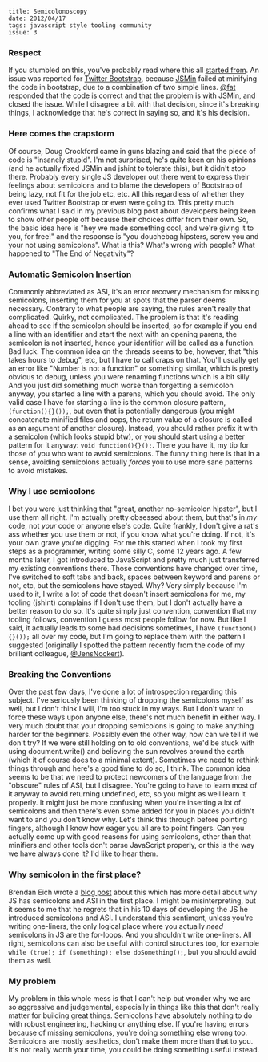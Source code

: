     title: Semicolonoscopy
    date: 2012/04/17
    tags: javascript style tooling community
    issue: 3

### Respect

If you stumbled on this, you've probably read where this all [started from](https://github.com/twitter/bootstrap/issues/3057).
An issue was reported for [Twitter Bootstrap](https://github.com/twitter/bootstrap), because [JSMin](http://www.crockford.com/javascript/jsmin.html) failed at minifying the code in bootstrap, due to a combination of two simple lines.
[@fat](https://twitter.com/#!/fat) responded that the code is correct and that the problem is with JSMin, and closed the issue.
While I disagree a bit with that decision, since it's breaking things, I acknowledge that he's correct in saying so, and it's his decision.

### Here comes the crapstorm

Of course, Doug Crockford came in guns blazing and said that the piece of code is "insanely stupid".
I'm not surprised, he's quite keen on his opinions (and he actually fixed JSMin and jshint to tolerate this), but it didn't stop there.
Probably every single JS developer out there went to express their feelings about semicolons and to blame the developers of Bootstrap of being lazy, not fit for the job etc, etc.
All this regardless of whether they ever used Twitter Bootstrap or even were going to.
This pretty much confirms what I said in my previous blog post about developers being keen to show other people off because their choices differ from their own.
So, the basic idea here is "hey we made something cool, and we're giving it to you, for free!" and the response is "you douchebag hipsters, screw you and your not using semicolons".
What is this?
What's wrong with people?
What happened to "The End of Negativity"?

### Automatic Semicolon Insertion

Commonly abbreviated as ASI, it's an error recovery mechanism for missing semicolons, inserting them for you at spots that the parser deems necessary.
Contrary to what people are saying, the rules aren't really that complicated.
Quirky, not complicated.
The problem is that it's reading ahead to see if the semicolon should be inserted, so for example if you end a line with an identifier and start the next with an opening parens, the semicolon is not inserted, hence your identifier will be called as a function.
Bad luck.
The common idea on the threads seems to be, however, that "this takes hours to debug", etc, but I have to call craps on that.
You'll usually get an error like "Number is not a function" or something similar, which is pretty obvious to debug, unless you were renaming functions which is a bit silly.
And you just did something much worse than forgetting a semicolon anyway, you started a line with a parens, which you should avoid.
The only valid case I have for starting a line is the common closure pattern, ``` (function(){}()); ```, but even that is potentially dangerous (you might concatenate minified files and oops, the return value of a closure is called as an argument of another closure).
Instead, you should rather prefix it with a semicolon (which looks stupid btw), or you should start using a better pattern for it anyway: ``` void function(){}(); ```.
There you have it, my tip for those of you who want to avoid semicolons.
The funny thing here is that in a sense, avoiding semicolons actually *forces* you to use more sane patterns to avoid mistakes.

### Why I use semicolons

I bet you were just thinking that "great, another no-semicolon hipster", but I use them all right.
I'm actually pretty obsessed about them, but that's in *my* code, not *your* code or anyone else's code.
Quite frankly, I don't give a rat's ass whether you use them or not, if you know what you're doing.
If not, it's your own grave you're digging.
For me this started when I took my first steps as a programmer, writing some silly C, some 12 years ago.
A few months later, I got introduced to JavaScript and pretty much just transferred my existing conventions there.
Those conventions have changed over time, I've switched to soft tabs and back, spaces between keyword and parens or not, etc, but the semicolons have stayed.
Why? Very simply because I'm used to it, I write a lot of code that doesn't insert semicolons for me, my tooling (jshint) complains if I don't use them, but I don't actually have a better reason to do so.
It's quite simply just convention, convention that my tooling follows, convention I guess most people follow for now.
But like I said, it actually leads to some bad decisions sometimes, I have ``` (function(){}()); ``` all over my code, but I'm going to replace them with the pattern I suggested (originally I spotted the pattern recently from the code of my brilliant colleague, [@JensNockert](https://twitter.com/#!/jensnockert)).

### Breaking the Conventions

Over the past few days, I've done a lot of introspection regarding this subject.
I've seriously been thinking of dropping the semicolons myself as well, but I don't think I will, I'm too stuck in my ways.
But I don't want to force these ways upon anyone else, there's not much benefit in either way.
I very much doubt that your dropping semicolons is going to make anything harder for the beginners.
Possibly even the other way, how can we tell if we don't try?
If we were still holding on to old conventions, we'd be stuck with using document.write() and believing the sun revolves around the earth (which it of course does to a minimal extent).
Sometimes we need to rethink things through and here's a good time to do so, I think.
The common idea seems to be that we need to protect newcomers of the language from the "obscure" rules of ASI, but I disagree.
You're going to have to learn most of it anyway to avoid returning undefined, etc, so you might as well learn it properly.
It might just be more confusing when you're inserting a lot of semicolons and then there's even some added for you in places you didn't want to and you don't know why.
Let's think this through before pointing fingers, although I know how eager you all are to point fingers.
Can you actually come up with good reasons for using semicolons, other than that minifiers and other tools don't parse JavaScript properly, or this is the way we have always done it?
I'd like to hear them.

### Why semicolon in the first place?

Brendan Eich wrote a [blog post](https://brendaneich.com/2012/04/the-infernal-semicolon/) about this which has more detail about why JS has semicolons and ASI in the first place. I might be misinterpreting, but it seems to me that he regrets that in his 10 days of developing the JS he introduced semicolons and ASI.
I understand this sentiment, unless you're writing one-liners, the only logical place where you actually *need* semicolons in JS are the for-loops.
And you shouldn't write one-liners.
All right, semicolons can also be useful with control structures too, for example ``` while (true); if (something); else doSomething(); ```, but you should avoid them as well.

### My problem

My problem in this whole mess is that I can't help but wonder why we are so aggressive and judgemental, especially in things like this that don't really matter for building great things.
Semicolons have absolutely nothing to do with robust engineering, hacking or anything else.
If you're having errors because of missing semicolons, you're doing something else wrong too.
Semicolons are mostly aesthetics, don't make them more than that to you.
It's not really worth your time, you could be doing something useful instead.
